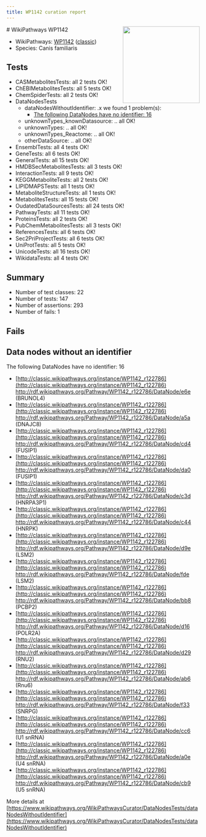 ```yaml
---
title: WP1142 curation report
---
```


<img style="float: right; width: 200px" src="https://upload.wikimedia.org/wikipedia/commons/thumb/8/83/Wplogo_with_text_500.png/640px-Wplogo_with_text_500.png" />
# WikiPathways WP1142

* WikiPathways: [WP1142](https://wikipathways.org/pathways/WP1142) ([classic](https://classic.wikipathways.org/instance/WP1142))
* Species: Canis familiaris
## Tests
* CASMetabolitesTests: all 2 tests OK!
* ChEBIMetabolitesTests: all 5 tests OK!
* ChemSpiderTests: all 2 tests OK!
* DataNodesTests
    * dataNodesWithoutIdentifier: .x we found 1 problem(s):
        * [The following DataNodes have no identifier: 16](#8792c496)
    * unknownTypes_knownDatasource: .. all OK!
    * unknownTypes: .. all OK!
    * unknownTypes_Reactome: .. all OK!
    * otherDataSource: .. all OK!
* EnsemblTests: all 4 tests OK!
* GeneTests: all 6 tests OK!
* GeneralTests: all 15 tests OK!
* HMDBSecMetabolitesTests: all 3 tests OK!
* InteractionTests: all 9 tests OK!
* KEGGMetaboliteTests: all 2 tests OK!
* LIPIDMAPSTests: all 1 tests OK!
* MetaboliteStructureTests: all 1 tests OK!
* MetabolitesTests: all 15 tests OK!
* OudatedDataSourcesTests: all 24 tests OK!
* PathwayTests: all 11 tests OK!
* ProteinsTests: all 2 tests OK!
* PubChemMetabolitesTests: all 3 tests OK!
* ReferencesTests: all 6 tests OK!
* Sec2PriProjectTests: all 6 tests OK!
* UniProtTests: all 5 tests OK!
* UnicodeTests: all 16 tests OK!
* WikidataTests: all 4 tests OK!


## Summary

* Number of test classes: 22
* Number of tests: 147
* Number of assertions: 293
* Number of fails: 1

## Fails

<a name="8792c496" />

## Data nodes without an identifier

The following DataNodes have no identifier: 16

* [http://classic.wikipathways.org/instance/WP1142_r122786](http://classic.wikipathways.org/instance/WP1142_r122786) http://rdf.wikipathways.org/Pathway/WP1142_r122786/DataNode/e6e (BRUNOL4)
* [http://classic.wikipathways.org/instance/WP1142_r122786](http://classic.wikipathways.org/instance/WP1142_r122786) http://rdf.wikipathways.org/Pathway/WP1142_r122786/DataNode/a5a (DNAJC8)
* [http://classic.wikipathways.org/instance/WP1142_r122786](http://classic.wikipathways.org/instance/WP1142_r122786) http://rdf.wikipathways.org/Pathway/WP1142_r122786/DataNode/cd4 (FUSIP1)
* [http://classic.wikipathways.org/instance/WP1142_r122786](http://classic.wikipathways.org/instance/WP1142_r122786) http://rdf.wikipathways.org/Pathway/WP1142_r122786/DataNode/da0 (FUSIP1)
* [http://classic.wikipathways.org/instance/WP1142_r122786](http://classic.wikipathways.org/instance/WP1142_r122786) http://rdf.wikipathways.org/Pathway/WP1142_r122786/DataNode/c3d (HNRPA3P1)
* [http://classic.wikipathways.org/instance/WP1142_r122786](http://classic.wikipathways.org/instance/WP1142_r122786) http://rdf.wikipathways.org/Pathway/WP1142_r122786/DataNode/c44 (HNRPK)
* [http://classic.wikipathways.org/instance/WP1142_r122786](http://classic.wikipathways.org/instance/WP1142_r122786) http://rdf.wikipathways.org/Pathway/WP1142_r122786/DataNode/d9e (LSM2)
* [http://classic.wikipathways.org/instance/WP1142_r122786](http://classic.wikipathways.org/instance/WP1142_r122786) http://rdf.wikipathways.org/Pathway/WP1142_r122786/DataNode/fde (LSM2)
* [http://classic.wikipathways.org/instance/WP1142_r122786](http://classic.wikipathways.org/instance/WP1142_r122786) http://rdf.wikipathways.org/Pathway/WP1142_r122786/DataNode/bb8 (PCBP2)
* [http://classic.wikipathways.org/instance/WP1142_r122786](http://classic.wikipathways.org/instance/WP1142_r122786) http://rdf.wikipathways.org/Pathway/WP1142_r122786/DataNode/d16 (POLR2A)
* [http://classic.wikipathways.org/instance/WP1142_r122786](http://classic.wikipathways.org/instance/WP1142_r122786) http://rdf.wikipathways.org/Pathway/WP1142_r122786/DataNode/d29 (RNU2)
* [http://classic.wikipathways.org/instance/WP1142_r122786](http://classic.wikipathways.org/instance/WP1142_r122786) http://rdf.wikipathways.org/Pathway/WP1142_r122786/DataNode/ab6 (Rnu6)
* [http://classic.wikipathways.org/instance/WP1142_r122786](http://classic.wikipathways.org/instance/WP1142_r122786) http://rdf.wikipathways.org/Pathway/WP1142_r122786/DataNode/f33 (SNRPG)
* [http://classic.wikipathways.org/instance/WP1142_r122786](http://classic.wikipathways.org/instance/WP1142_r122786) http://rdf.wikipathways.org/Pathway/WP1142_r122786/DataNode/cc6 (U1 snRNA)
* [http://classic.wikipathways.org/instance/WP1142_r122786](http://classic.wikipathways.org/instance/WP1142_r122786) http://rdf.wikipathways.org/Pathway/WP1142_r122786/DataNode/a0e (U4 snRNA)
* [http://classic.wikipathways.org/instance/WP1142_r122786](http://classic.wikipathways.org/instance/WP1142_r122786) http://rdf.wikipathways.org/Pathway/WP1142_r122786/DataNode/cb9 (U5 snRNA)


More details at [https://www.wikipathways.org/WikiPathwaysCurator/DataNodesTests/dataNodesWithoutIdentifier](https://www.wikipathways.org/WikiPathwaysCurator/DataNodesTests/dataNodesWithoutIdentifier)

